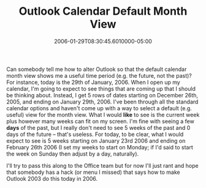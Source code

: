 ﻿---
title: Outlook Calendar Default Month View
date: "2006-01-29T08:30:45.6010000-05:00"
description: Can somebody tell me how to alter Outlook so that the default
featuredImage: img/outlook-calendar-default-month-view-featured.png
---

Can somebody tell me how to alter Outlook so that the default calendar month view shows me a useful time period (e.g. the future, not the past)? For instance, today is the 29th of January, 2006. When I open up my calendar, I'm going to expect to see things that are coming up that I should be thinking about. Instead, I get 5 rows of dates starting on December 26th, 2005, and ending on January 29th, 2006. I've been through all the standard calendar options and haven't come up with a way to select a default (e.g. useful) view for the month view. What I would **like** to see is the current week plus however many weeks can fit on my screen. I'm fine with seeing a few **days** of the past, but I really don't need to see 5 weeks of the past and 0 days of the future – that's useless. For today, to be clear, what I would expect to see is 5 weeks starting on January 23rd 2006 and ending on February 26th 2006 (I set my weeks to start on Monday; if I'd said to start the week on Sunday then adjust by a day, naturally).

I'll try to pass this along to the Office team but for now I'll just rant and hope that somebody has a hack (or menu I missed) that says how to make Outlook 2003 do this today in 2006.

